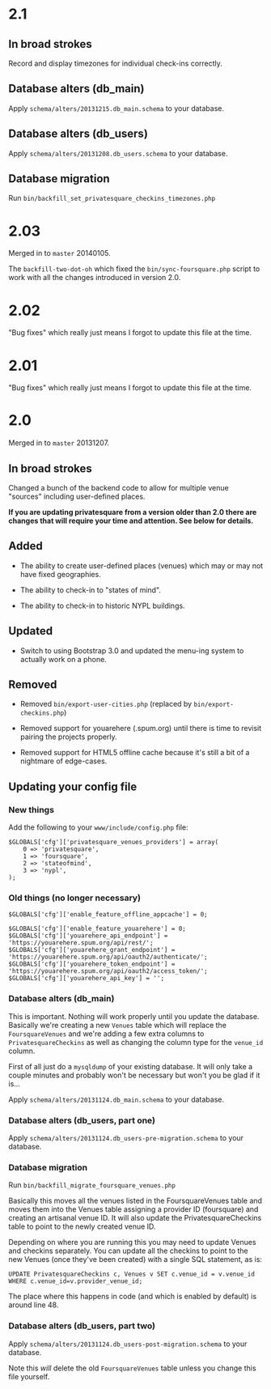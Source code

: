 # 2.1

## In broad strokes

Record and display timezones for individual check-ins correctly.

## Database alters (db_main)

Apply `schema/alters/20131215.db_main.schema` to your database.

## Database alters (db_users)

Apply `schema/alters/20131208.db_users.schema` to your database.

## Database migration

Run `bin/backfill_set_privatesquare_checkins_timezones.php`

# 2.03

Merged in to `master` 20140105.

The `backfill-two-dot-oh` which fixed the `bin/sync-foursquare.php` script to
work with all the changes introduced in version 2.0.

# 2.02

"Bug fixes" which really just means I forgot to update this file at the time.

# 2.01

"Bug fixes" which really just means I forgot to update this file at the time.

# 2.0

Merged in to `master` 20131207.

## In broad strokes

Changed a bunch of the backend code to allow for multiple venue "sources"
including user-defined places.

**If you are updating privatesquare from a version older than 2.0 there are
changes that will require your time and attention. See below for details.**

## Added

* The ability to create user-defined places (venues) which may or may not have
  fixed geographies.

* The ability to check-in to "states of mind".

* The ability to check-in to historic NYPL buildings.

## Updated

* Switch to using Bootstrap 3.0 and updated the menu-ing system to actually work
  on a phone.

## Removed

* Removed `bin/export-user-cities.php` (replaced by `bin/export-checkins.php`)

* Removed support for youarehere (.spum.org) until there is time to revisit
  pairing the projects properly.

* Removed support for HTML5 offline cache because it's still a bit of a
  nightmare of edge-cases.

## Updating your config file

### New things

Add the following to your `www/include/config.php` file:

	$GLOBALS['cfg']['privatesquare_venues_providers'] = array(
		0 => 'privatesquare',
		1 => 'foursquare',
		2 => 'stateofmind',
		3 => 'nypl',
	);

### Old things (no longer necessary)

	$GLOBALS['cfg']['enable_feature_offline_appcache'] = 0;

	$GLOBALS['cfg']['enable_feature_youarehere'] = 0;
	$GLOBALS['cfg']['youarehere_api_endpoint'] = 'https://youarehere.spum.org/api/rest/';
	$GLOBALS['cfg']['youarehere_grant_endpoint'] = 'https://youarehere.spum.org/api/oauth2/authenticate/';
	$GLOBALS['cfg']['youarehere_token_endpoint'] = 'https://youarehere.spum.org/api/oauth2/access_token/';
	$GLOBALS['cfg']['youarehere_api_key'] = '';

### Database alters (db_main)

This is important. Nothing will work properly until you update the
database. Basically we're creating a new `Venues` table which will replace the
`FoursquareVenues` and we're adding a few extra columns to
`PrivatesquareCheckins` as well as changing the column type for the `venue_id`
column.

First of all just do a `mysqldump` of your existing database. It will only take a couple minutes and probably won't be necessary but won't you be glad if it is...

Apply `schema/alters/20131124.db_main.schema` to your database.

### Database alters (db_users, part one)

Apply `schema/alters/20131124.db_users-pre-migration.schema` to your database.

### Database migration

Run `bin/backfill_migrate_foursquare_venues.php`

Basically this moves all the venues listed in the FoursquareVenues table and
moves them into the Venues table assigning a provider ID (foursquare) and 
creating an artisanal venue ID. It will also update the PrivatesquareCheckins
table to point to the newly created venue ID.

Depending on where you are running this you may need to update Venues and checkins
separately. You can update all the checkins to point to the new Venues (once they've
been created) with a single SQL statement, as is:

	UPDATE PrivatesquareCheckins c, Venues v SET c.venue_id = v.venue_id WHERE c.venue_id=v.provider_venue_id;

The place where this happens in code (and which is enabled by default) is around
line 48.

### Database alters (db_users, part two)

Apply `schema/alters/20131124.db_users-post-migration.schema` to your database.

Note this *will* delete the old `FoursquareVenues` table unless you change this
file yourself.
